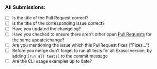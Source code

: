 ### All Submissions:

* [ ] Is the title of the Pull Request correct?
* [ ] Is the title of the corresponding issue correct?
* [ ] Have you updated the changelog?
* [ ] Have you checked to ensure there aren't other open [Pull Requests](../../../../pulls) for the same update/change? <!-- markdown-link-check-disable-line --> 
* [ ] Are you mentioning the issue which this PullRequest fixes ("Fixes...")
* [ ] Before you merge don't forget to run all tests for all Exasol version, by adding `[run all tests]` to the commit message
* [ ] Are the CLI usage examples up to date?
